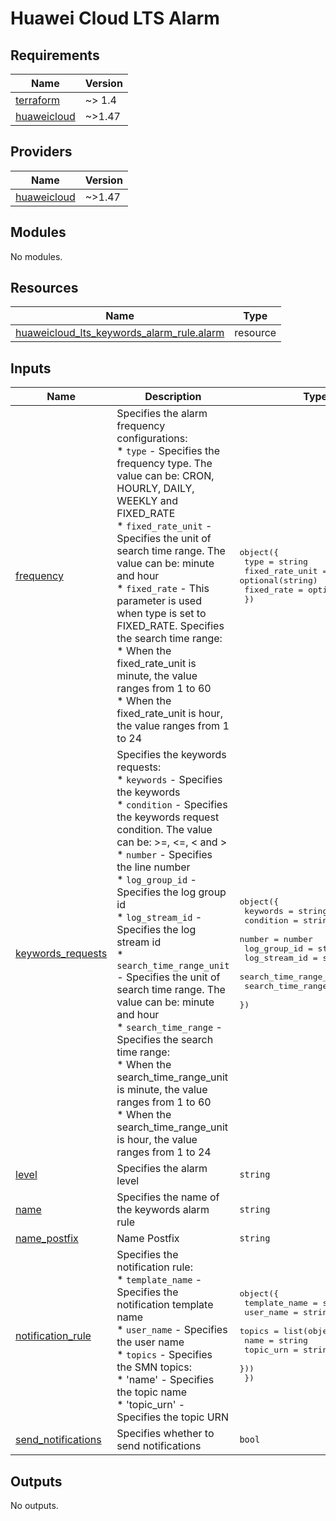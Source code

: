 # Huawei Cloud LTS Alarm
<!-- BEGIN_TF_DOCS -->
## Requirements

| Name | Version |
|------|---------|
| <a name="requirement_terraform"></a> [terraform](#requirement\_terraform) | ~> 1.4 |
| <a name="requirement_huaweicloud"></a> [huaweicloud](#requirement\_huaweicloud) | ~>1.47 |

## Providers

| Name | Version |
|------|---------|
| <a name="provider_huaweicloud"></a> [huaweicloud](#provider\_huaweicloud) | ~>1.47 |

## Modules

No modules.

## Resources

| Name | Type |
|------|------|
| [huaweicloud_lts_keywords_alarm_rule.alarm](https://registry.terraform.io/providers/huaweicloud/huaweicloud/latest/docs/resources/lts_keywords_alarm_rule) | resource |

## Inputs

| Name | Description | Type | Default | Required |
|------|-------------|------|---------|:--------:|
| <a name="input_frequency"></a> [frequency](#input\_frequency) | Specifies the alarm frequency configurations:<br>  * `type` - Specifies the frequency type. The value can be: CRON, HOURLY, DAILY, WEEKLY and FIXED\_RATE<br>  * `fixed_rate_unit` - Specifies the unit of search time range. The value can be: minute and hour<br>  * `fixed_rate` - This parameter is used when type is set to FIXED\_RATE. Specifies the search time range:<br>    * When the fixed\_rate\_unit is minute, the value ranges from 1 to 60<br>    * When the fixed\_rate\_unit is hour, the value ranges from 1 to 24 | <pre>object({<br>    type            = string<br>    fixed_rate_unit = optional(string)<br>    fixed_rate      = optional(number)<br>  })</pre> | <pre>{<br>  "fixed_rate": 5,<br>  "fixed_rate_unit": "minute",<br>  "type": "FIXED_RATE"<br>}</pre> | no |
| <a name="input_keywords_requests"></a> [keywords\_requests](#input\_keywords\_requests) | Specifies the keywords requests:<br>  * `keywords` - Specifies the keywords<br>  * `condition` - Specifies the keywords request condition. The value can be: >=, <=, < and ><br>  * `number` - Specifies the line number<br>  * `log_group_id` - Specifies the log group id<br>  * `log_stream_id` - Specifies the log stream id<br>  * `search_time_range_unit` - Specifies the unit of search time range. The value can be: minute and hour<br>  * `search_time_range` - Specifies the search time range:<br>    * When the search\_time\_range\_unit is minute, the value ranges from 1 to 60<br>    * When the search\_time\_range\_unit is hour, the value ranges from 1 to 24 | <pre>object({<br>    keywords               = string<br>    condition              = string<br>    number                 = number<br>    log_group_id           = string<br>    log_stream_id          = string<br>    search_time_range_unit = string<br>    search_time_range      = number<br>  })</pre> | n/a | yes |
| <a name="input_level"></a> [level](#input\_level) | Specifies the alarm level | `string` | `"INFO"` | no |
| <a name="input_name"></a> [name](#input\_name) | Specifies the name of the keywords alarm rule | `string` | n/a | yes |
| <a name="input_name_postfix"></a> [name\_postfix](#input\_name\_postfix) | Name Postfix | `string` | `null` | no |
| <a name="input_notification_rule"></a> [notification\_rule](#input\_notification\_rule) | Specifies the notification rule:<br>  * `template_name` - Specifies the notification template name<br>  * `user_name` - Specifies the user name<br>  * `topics` - Specifies the SMN topics:<br>    * 'name' - Specifies the topic name<br>    * 'topic\_urn' - Specifies the topic URN | <pre>object({<br>    template_name = string<br>    user_name     = string<br>    topics = list(object({<br>      name      = string<br>      topic_urn = string<br>    }))<br>  })</pre> | n/a | yes |
| <a name="input_send_notifications"></a> [send\_notifications](#input\_send\_notifications) | Specifies whether to send notifications | `bool` | `true` | no |

## Outputs

No outputs.
<!-- END_TF_DOCS -->